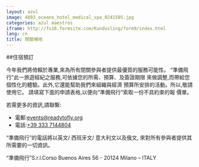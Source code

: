 ```yaml
---
layout: azul
image: 4803_oceano_hotel_medical_spa_0241585.jpg
categories: azul maestros
iframe: http://fs18.formsite.com/Kundusling/form9/index.html
lang: cn
title: 閉關場地
---
```

##住宿預訂

今年我們將倚賴於專業,來為所有閉關參與者提供最優質的服務可能性。
“準備飛行”此一旅遊經紀之服務,可依據您的所需、預算、及簽證期限
來做調整,而帶給您個性化的體驗。此外,它還能幫助我們來組織與經濟
預算所安排的活動。所以,敬請使用它。
請填寫下面的申請表格,以便向“準備飛行”索取一份不具約束的報
價單。

若需更多的資訊,請聯繫:

- 電郵:[events@readytofly.org](mail://events@readytofly.org)
- 電話:[+39 333 7144804](tel://+393337144804)

“準備飛行”的電話將以英文/ 西班牙文/ 意大利文以及俄文,
來對所有參與者提供其所需要的一切資訊。

“準備飛行”S.r.l.Corso Buenos Aires 56 - 20124 Milano – ITALY